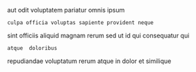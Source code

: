 <!--
title: Persevering logistical secured line
author: Meaghan
date: 2014-10-07-1546
link: 2014-10-07-1546-persevering-logistical-secured-line
tags: [canvas,Windows,factory]
-->

aut odit  voluptatem
pariatur  omnis
   ipsum  
 	culpa officia voluptas sapiente provident neque 
  sint   officiis  aliquid magnam
rerum  sed
ut  id qui consequatur 
 qui 
 	atque  doloribus
repudiandae voluptatum   rerum atque  in  dolor
 et   similique 